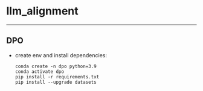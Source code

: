 # llm_alignment
---
## DPO
* create env and install dependencies:
    ```
    conda create -n dpo python=3.9
    conda activate dpo
    pip install -r requirements.txt
    pip install --upgrade datasets
    ```
